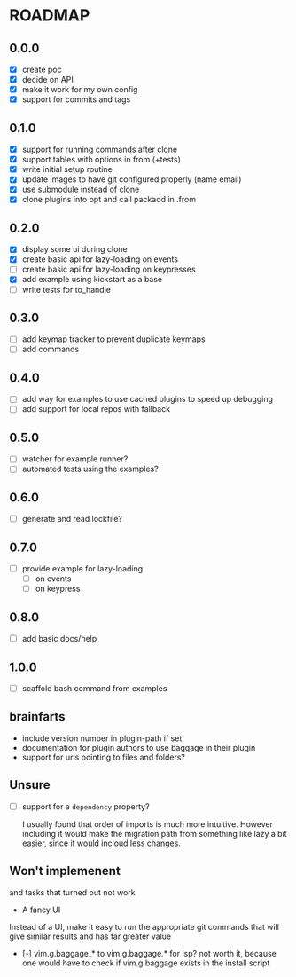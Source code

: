 # ROADMAP

## 0.0.0
- [x] create poc
- [x] decide on API
- [x] make it work for my own config
- [x] support for commits and tags

## 0.1.0
- [x] support for running commands after clone
- [x] support tables with options in from (+tests)
- [x] write initial setup routine
- [x] update images to have git configured properly (name email)
- [x] use submodule instead of clone
- [x] clone plugins into opt and call packadd in .from

## 0.2.0

- [x] display some ui during clone
- [x] create basic api for lazy-loading on events
- [ ] create basic api for lazy-loading on keypresses
- [x] add example using kickstart as a base
- [ ] write tests for to_handle

## 0.3.0

- [ ] add keymap tracker to prevent duplicate keymaps
- [ ] add commands

## 0.4.0

- [ ] add way for examples to use cached plugins to speed up debugging
- [ ] add support for local repos with fallback

## 0.5.0

- [ ] watcher for example runner?
- [ ] automated tests using the examples?

## 0.6.0

- [ ] generate and read lockfile?

## 0.7.0

- [ ] provide example for lazy-loading
  - [ ] on events
  - [ ] on keypress

## 0.8.0

- [ ] add basic docs/help 

## 1.0.0

- [ ] scaffold bash command from examples

## brainfarts

- include version number in plugin-path if set
- documentation for plugin authors to use baggage in their plugin
- support for urls pointing to files and folders?

## Unsure

- [ ] support for a `dependency` property?

    I usually found that order of imports is much more intuitive. However including
    it would make the migration path from something like lazy a bit easier, since it
    would incloud less changes.

## Won't implemenent

and tasks that turned out not work

- A fancy UI

Instead of a UI, make it easy to run the appropriate git commands that will give
similar results and has far greater value

- [-] vim.g.baggage_* to vim.g.baggage.* for lsp?
  not worth it, because one would have to check if vim.g.baggage exists in 
  the install script

<!-- 
vi: ft=markdown
-->
